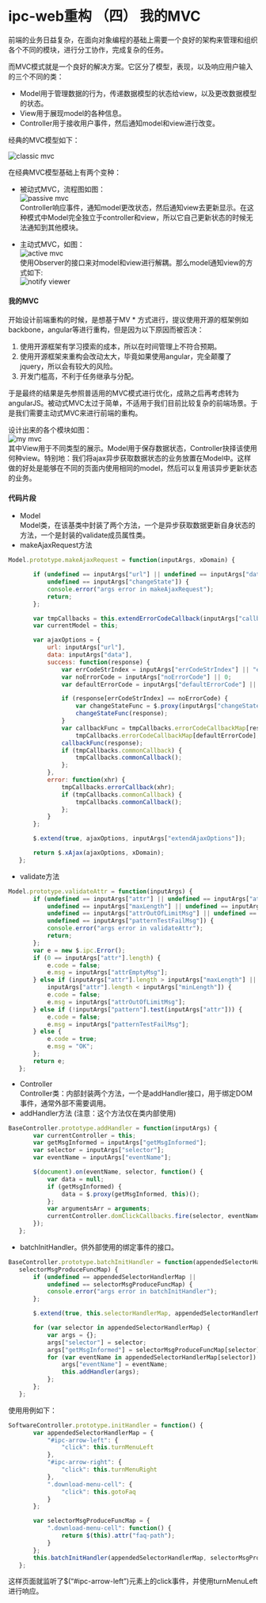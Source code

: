 # ipc-web重构 （四） 我的MVC

前端的业务日益复杂，在面向对象编程的基础上需要一个良好的架构来管理和组织各个不同的模块，进行分工协作，完成复杂的任务。

而MVC模式就是一个良好的解决方案。它区分了模型，表现，以及响应用户输入的三个不同的类：
* Model用于管理数据的行为，传递数据模型的状态给view，以及更改数据模型的状态。
* View用于展现model的各种信息。
* Controller用于接收用户事件，然后通知model和view进行改变。

经典的MVC模型如下：

![classic mvc](images/classic-mvc.png)
 
在经典MVC模型基础上有两个变种：

* 被动式MVC，流程图如图：  
 ![passive mvc](images/passive-mvc.png)  
 Controller响应事件，通知model更改状态，然后通知view去更新显示。在这种模式中Model完全独立于controller和view，所以它自己更新状态的时候无法通知到其他模块。

* 主动式MVC，如图：  
 ![active mvc](images/active-mvc.png)  
 使用Observer的接口来对model和view进行解耦。那么model通知view的方式如下:  
 ![notify viewer](images/notify.png)

#### 我的MVC

开始设计前端重构的时候，是想基于MV * 方式进行，提议使用开源的框架例如backbone，angular等进行重构，但是因为以下原因而被否决：

1. 使用开源框架有学习摸索的成本，所以在时间管理上不符合预期。
2. 使用开源框架来重构会改动太大，毕竟如果使用angular，完全颠覆了jquery，所以会有较大的风险。
3. 开发门槛高，不利于任务继承与分配。

于是最终的结果是先参照普适用的MVC模式进行优化，成熟之后再考虑转为angularJS。被动式MVC太过于简单，不适用于我们目前比较复杂的前端场景。于是我们需要主动式MVC来进行前端的重构。

设计出来的各个模块如图：  
![my mvc](images/my-mvc.png)  
其中View用于不同类型的展示。Model用于保存数据状态，Controller抉择该使用何种view。特别地：我们将ajax异步获取数据状态的业务放置在Model中。这样做的好处是能够在不同的页面内使用相同的model，然后可以复用该异步更新状态的业务。

#### 代码片段
* Model  
 Model类，在该基类中封装了两个方法，一个是异步获取数据更新自身状态的方法，一个是封装的validate成员属性类。
 * makeAjaxRequest方法
 ```javascript
 Model.prototype.makeAjaxRequest = function(inputArgs, xDomain) {

        if (undefined == inputArgs["url"] || undefined == inputArgs["data"] || 
            undefined == inputArgs["changeState"]) {
            console.error("args error in makeAjaxRequest");
            return;
        };

        var tmpCallbacks = this.extendErrorCodeCallback(inputArgs["callbacks"]);
        var currentModel = this;

        var ajaxOptions = {
            url: inputArgs["url"],
            data: inputArgs["data"],
            success: function(response) {
                var errCodeStrIndex = inputArgs["errCodeStrIndex"] || "errorCode";
                var noErrorCode = inputArgs["noErrorCode"] || 0;
                var defaultErrorCode = inputArgs["defaultErrorCode"] || -1;

                if (response[errCodeStrIndex] == noErrorCode) {
                    var changeStateFunc = $.proxy(inputArgs["changeState"], currentModel);
                    changeStateFunc(response);
                }
                var callbackFunc = tmpCallbacks.errorCodeCallbackMap[response[errCodeStrIndex]] || 
                    tmpCallbacks.errorCodeCallbackMap[defaultErrorCode];
                callbackFunc(response);
                if (tmpCallbacks.commonCallback) {
                    tmpCallbacks.commonCallback();
                };
            },
            error: function(xhr) {
                tmpCallbacks.errorCallback(xhr);
                if (tmpCallbacks.commonCallback) {
                    tmpCallbacks.commonCallback();
                };
            }
        };

        $.extend(true, ajaxOptions, inputArgs["extendAjaxOptions"]);

        return $.xAjax(ajaxOptions, xDomain);
    };
 ```
 * validate方法
 ```javascript
 Model.prototype.validateAttr = function(inputArgs) {
        if (undefined == inputArgs["attr"] || undefined == inputArgs["attrEmptyMsg"] ||
            undefined == inputArgs["maxLength"] || undefined == inputArgs["minLength"] ||
            undefined == inputArgs["attrOutOfLimitMsg"] || undefined == inputArgs["pattern"] ||
            undefined == inputArgs["patternTestFailMsg"]) {
            console.error("args error in validateAttr");
            return;
        };
        var e = new $.ipc.Error();
        if (0 == inputArgs["attr"].length) {
            e.code = false;
            e.msg = inputArgs["attrEmptyMsg"];
        } else if (inputArgs["attr"].length > inputArgs["maxLength"] || 
            inputArgs["attr"].length < inputArgs["minLength"]) {
            e.code = false;
            e.msg = inputArgs["attrOutOfLimitMsg"];
        } else if (!inputArgs["pattern"].test(inputArgs["attr"])) {
            e.code = false;
            e.msg = inputArgs["patternTestFailMsg"];
        } else {
            e.code = true;
            e.msg = "OK";
        };
        return e;
    };
 ```
* Controller  
 Controller类：内部封装两个方法，一个是addHandler接口，用于绑定DOM事件，通常外部不需要调用。
 * addHandler方法 (注意：这个方法仅在类内部使用)
 ```javascript
 BaseController.prototype.addHandler = function(inputArgs) {
        var currentController = this;
        var getMsgInformed = inputArgs["getMsgInformed"];
        var selector = inputArgs["selector"];
        var eventName = inputArgs["eventName"];

        $(document).on(eventName, selector, function() {
            var data = null;
            if (getMsgInformed) {
                data = $.proxy(getMsgInformed, this)();
            };
            var argumentsArr = arguments;
            currentController.domClickCallbacks.fire(selector, eventName, data, argumentsArr);
        });
    };
 ```
 * batchInitHandler。供外部使用的绑定事件的接口。
 ```javascript
 BaseController.prototype.batchInitHandler = function(appendedSelectorHandlerMap, 
    selectorMsgProduceFuncMap) {
        if (undefined == appendedSelectorHandlerMap ||
            undefined == selectorMsgProduceFuncMap) {
            console.error("args error in batchInitHandler");
        };

        $.extend(true, this.selectorHandlerMap, appendedSelectorHandlerMap);

        for (var selector in appendedSelectorHandlerMap) {
            var args = {};
            args["selector"] = selector;
            args["getMsgInformed"] = selectorMsgProduceFuncMap[selector];
            for (var eventName in appendedSelectorHandlerMap[selector]) {
                args["eventName"] = eventName;
                this.addHandler(args);
            };
        };
    };
 ```  
 使用用例如下：
 ```javascript
 SoftwareController.prototype.initHandler = function() {
        var appendedSelectorHandlerMap = {
            "#ipc-arrow-left": {
                "click": this.turnMenuLeft
            },
            "#ipc-arrow-right": {
                "click": this.turnMenuRight
            },
            ".download-menu-cell": {
                "click": this.gotoFaq
            }
        };

        var selectorMsgProduceFuncMap = {
            ".download-menu-cell": function() {
                return $(this).attr("faq-path");
            }
        };
        this.batchInitHandler(appendedSelectorHandlerMap, selectorMsgProduceFuncMap);
    };
 ```  
 这样页面就监听了$(“#ipc-arrow-left”)元素上的click事件，并使用turnMenuLeft进行响应。
 